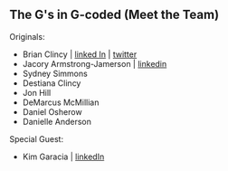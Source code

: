 ## The G's in G-coded (Meet the Team)

Originals:

- Brian Clincy | [linked In](https://linkedin.com/in/bclincy) | [twitter](https://twitter.com/clincy)
- Jacory Armstrong-Jamerson | [linkedin](https://www.linkedin.com/in/jacory-armstrong-jamerson-5ab073247/)
- Sydney Simmons
- Destiana Clincy
- Jon Hill
- DeMarcus McMillian
- Daniel Osherow
- Danielle Anderson

Special Guest:

- Kim Garacia | [linkedIn](https://www.linkedin.com/in/kimberleyegarcia/)
